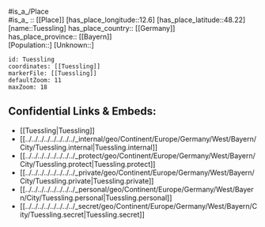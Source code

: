 ﻿---
location: [48.22,12.6] 
mapzoom: [7,12] 
mapmarker: city 
type: City
tags:
- geo/City


SpocWebEntityId: 35080
isDeleted: false
confidential: public

---
#is_a_/Place  
#is_a_ :: [[Place]] 
[has_place_longitude::12.6] 
[has_place_latitude::48.22] 
[name::Tuessling] 
has_place_country:: [[Germany]]  
has_place_province:: [[Bayern]]  
[Population::] 
[Unknown::] 


```leaflet
id: Tuessling
coordinates: [[Tuessling]] 
markerFile: [[Tuessling]] 
defaultZoom: 11 
maxZoom: 18
```


## Confidential Links & Embeds: 
- [[Tuessling|Tuessling]]  
- [[../../../../../../../../_internal/geo/Continent/Europe/Germany/West/Bayern/City/Tuessling.internal|Tuessling.internal]] 
- [[../../../../../../../../_protect/geo/Continent/Europe/Germany/West/Bayern/City/Tuessling.protect|Tuessling.protect]] 
- [[../../../../../../../../_private/geo/Continent/Europe/Germany/West/Bayern/City/Tuessling.private|Tuessling.private]] 
- [[../../../../../../../../_personal/geo/Continent/Europe/Germany/West/Bayern/City/Tuessling.personal|Tuessling.personal]] 
- [[../../../../../../../../_secret/geo/Continent/Europe/Germany/West/Bayern/City/Tuessling.secret|Tuessling.secret]] 

